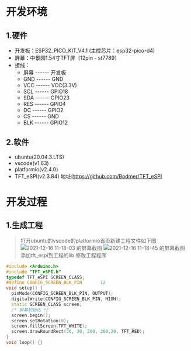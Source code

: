 # 开发环境
## 1.硬件
* 开发板：ESP32_PICO_KIT_V4.1 (主控芯片：esp32-pico-d4)
* 屏幕：中景园1.54寸TFT屏（12pin - st7789）
* 接线：
    * 屏幕 ------ 开发板
    * GND ------ GND
    * VCC ------ VCC(3.3V)
    * SCL ------ GPIO18
    * SDA ------ GPIO23
    * RES ------ GPIO4
    * DC ------ GPIO2
    * CS ------ GND
    * BLK ------ GPIO12
## 2.软件
* ubuntu(20.04.3.LTS)
* vscode(v1.63)
* platformio(v2.4.0)
* TFT_eSPI(v2.3.84) 地址:https://github.com/Bodmer/TFT_eSPI 
# 开发过程
## 1.生成工程
> 打开ubuntu的vscode的platformio首页新建工程文件如下图
![2021-12-16 11-18-03 的屏幕截图](https://user-images.githubusercontent.com/58246560/146302483-cb7ec3f3-125e-474a-a55a-69fca686174c.png)
![2021-12-16 11-18-45 的屏幕截图](https://user-images.githubusercontent.com/58246560/146302548-ea5e2f5e-8d1e-444e-8eb1-1b9a6c038696.png)
> 添加tft_espi到工程的lib
> 修改工程程序
```cpp
#include <Arduino.h>
#include "TFT_eSPI.h"
typedef TFT_eSPI SCREEN_CLASS;
#define CONFIG_SCREEN_BLK_PIN       12
void setup() {
  pinMode(CONFIG_SCREEN_BLK_PIN, OUTPUT);
  digitalWrite(CONFIG_SCREEN_BLK_PIN, HIGH);
  static SCREEN_CLASS screen;
  /* 屏幕初始化 */
  screen.begin();
  screen.setRotation(0);   
  screen.fillScreen(TFT_WHITE);  
  screen.drawRoundRect(30, 30, 200, 200,20, TFT_RED);
}
void loop() {}
```
